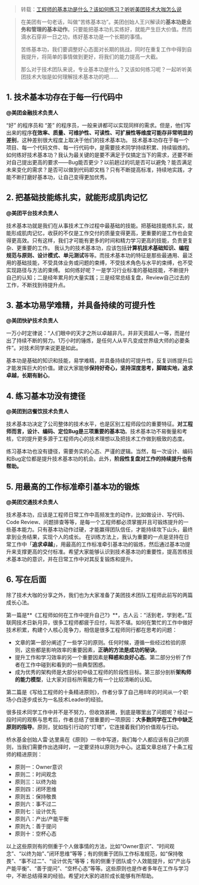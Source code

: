 > 转载：[工程师的基本功是什么？该如何练习？听听美团技术大咖怎么说](https://tech.meituan.com/2020/09/03/meituantech-basic-skills.html)

> 在美团有一句老话，叫做“苦练基本功”。美团创始人王兴解读的**基本功是业务和管理的基本动作**。只要能把基本功扎实练好，就能产生巨大价值。然而滴水石穿非一日之功，练好基本功是一个长期的事情。
>
> 苦练基本功，我们要调整好心态面对长期的挑战，同时在重复工作中得到自我提升，将简单的事情做到更好，将我们的能力提高一大截。
>
> 那么对于技术团队来说，专业基本功是什么？又该如何练习呢？一起听听美团技术大咖是如何理解技术基本功的吧……

## 1. 技术基本功存在于每一行代码中

**@美团金融技术负责人**

“好” 的程序员和 “差” 的程序员，一般来讲都可以实现同样的需求。但是，他们写出来的程序**在效率、质量、可维护性、可读性、可扩展性等维度可能存非常明显的差别**，这种差别很大程度上取决于他们的技术基本功。 技术基本功存在于每一个项目、每一个代码文件、每一行代码中，是需要技术同学持续积累、持续锻炼的。 如何练好技术基本功？我认为最关键的是要不满足于仅搞定当下的需求，还要不断对自己提出更高的要求——Bug能否更少？以前趟过的坑是否可以避免？能否满足未来变化的需求？是否可以做到代码即文档？只有不断提高标准，持续地实践，才能不断打磨好基本功，让自己变得更加优秀。

## 2. 把基础技能练扎实，就能形成肌肉记忆

**@美团平台技术负责人**

技术基本功就是我们在从事技术工作过程中最基础的技能。把基础技能练扎实，就能形成肌肉记忆，收获的不仅是工作交付的质量变得更高，更重要的是工作也会变得更高效。只有这样，我们才可能有更多的时间和精力学习更高的技能，负责更复杂、更重要的工作。 我认为的技术基本功，应该包括**计算机技术基础知识、编程规范与原则、设计模式、单元测试**等等。而技术基本功的特征是那些最通用、最泛用的基础技能，不受具体业务或问题的束缚，不受技术角色与水平的束缚，也不受实现路径与方法的束缚。 如何练好呢？一是学习行业标准的基础技能，不断提升自己的认知；二是经年累月的大量实践；三是经常总结复盘，Review自己过去的工作，不断找到待提升点。

## 3. 基本功易学难精，并具备持续的可提升性

**@美团快驴技术负责人**

一万小时定律说：“人们眼中的天才之所以卓越非凡，并非天资超人一等，而是付出了持续不断的努力。1万小时的锤炼，是任何人从平凡变成世界级大师的必要条件”。对技术同学来说更是如此。

基本功是基础的知识和技能，易学难精，并具备持续的可提升性，反复训练提升后才能发挥巨大的价值。建议大家能够**保持好奇心，坚持深度思考，脚踏实地，追求卓越，长期有耐心**。

## 4. 练习基本功没有捷径

**@美团到店餐饮技术负责人**

技术基本功决定了公司整体的技术水平，也是区别工程师段位的重要特征。**对工程师而言，设计、编码、定位Bug是三项重要的基本功**。技术基本功不易衡量和考核，它的提升更多源于工程师内心的技术理想以及把技术工作做到极致的态度。

练习基本功也没有捷径，需要务实的心态、严谨的逻辑。当然，每一次设计、编码和Bug定位都是提升技术基本功的机会。此外，**阶段性复盘对工作的持续提升也有帮助。**

## 5. 用最高的工作标准牵引基本功的锻炼

**@美团交通技术负责人**

技术基本功，应该是工程师日常工作中高频发生的动作，比如做设计、写代码、Code Review、问题排查等等，是每一个工程师都必须掌握并且可锻炼提升的一些基本能力。只有基本功动作过硬，才能赢得团队信任，才能持续攻下山头，最终拿到业务结果，实现个人的成长。 在训练方法上，我认为重要的一点是坚持在日常工作中「**追求卓越**」，用最高的工作标准牵引基本功的锻炼，然后通过基本功提升来支撑更高的交付标准。希望大家能够认识到技术基本功的重要性，提高苦练技术基本功的意识，并在日常工作中对其反复锻炼和提升。

## 6. 写在后面

除了技术大咖的分享之外，我们也为大家准备了美团技术团队工程师此前写的两篇成长心法。

第一篇是**《工程师如何在工作中提升自己?》**，古人云：“活到老，学到老。”互联网技术日新月异，很多工程师都疲于应付，叫苦不堪。如何在繁忙的工作中做好技术积累，构建个人核心竞争力，相信是很多工程师同行都在思考的问题：

- 文章的第一部分阐述了一些学习的原则。任何时候，遵循一些经过检验的原则，这些都是影响效率的重要因素，**正确的方法是成功的秘诀**。
- 提升工作和学习效率的另一个重要因素是**释惑和良好心态**。第二部分分析了作者在工作中碰到和看到的一些典型困惑。
- 成为优秀的架构师是大部分初中级工程师的阶段性目标。第三部分剖析**架构师的能力模型**，让大家对目标所需能力有一个比较清晰的认知。

第二篇是《写给工程师的十条精进原则》，作者分享了自己用8年的时间从一个职场小白逐步成长为一名技术Leader的经验。

很多技术同学工作中并不是不努力，但收效甚微，到底是哪里出了问题呢？经过一段时间的观察与思考后，作者总结了很重要的一项原因：**大多数同学在工作中缺乏原则的指导**。原则，犹如指引行动的“灯塔”，它连接着我们的价值观与行动。

桥水基金创始人雷·达里奥在《原则》一书中写道，我们每个人都应该有自己的原则，当我们需要作出选择时，一定要坚持以原则为中心。这篇文章总结了十条工程师的精进原则：

- 原则一：Owner意识
- 原则二：时间观念
- 原则三：以终为始
- 原则四：闭环思维
- 原则五：保持敬畏
- 原则六：事不过二
- 原则七：设计优先
- 原则八：产出/产能平衡
- 原则九：善于提问
- 原则十：空杯心态

以上这些原则有的侧重于个人做事情的方法，比如“Owner意识”、“时间观念”、“以终为始”、”闭环思维”等等；有的侧重于团队工作标准规范，如“保持敬畏”、“事不过二”、“设计优先”等等；有的侧重于团队或个人效能提升，如“产出与产能平衡”、“善于提问”、“空杯心态”等等。这些原则也是作者多年在工作与学习中，不断总结得来的经验。希望对大家的进阶成长能够有所帮助。

